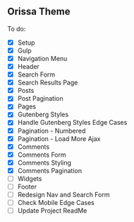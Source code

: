 ## Orissa Theme

To do:

- [x] Setup
- [x] Gulp
- [x] Navigation Menu
- [x] Header
- [x] Search Form
- [x] Search Results Page
- [x] Posts
- [x] Post Pagination
- [x] Pages
- [x] Gutenberg Styles
- [x] Handle Gutenberg Styles Edge Cases
- [x] Pagination - Numbered
- [x] Pagination - Load More Ajax
- [x] Comments
- [x] Comments Form
- [x] Comments Styling
- [x] Comments Pagination
- [ ] Widgets
- [ ] Footer
- [ ] Redesign Nav and Search Form
- [ ] Check Mobile Edge Cases
- [ ] Update Project ReadMe
